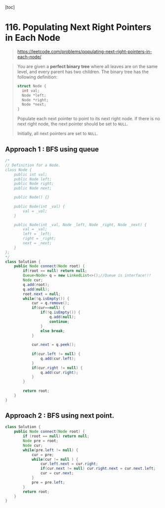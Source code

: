 [toc]

# 116. Populating Next Right Pointers in Each Node

> https://leetcode.com/problems/populating-next-right-pointers-in-each-node/

> You are given a **perfect binary tree** where all leaves are on the same level, and every parent has two children. The binary tree has the following definition:
>
> ```c++
> struct Node {
>   int val;
>   Node *left;
>   Node *right;
>   Node *next;
> }
> ```
>
> Populate each next pointer to point to its next right node. If there is no next right node, the next pointer should be set to `NULL`.
>
> Initially, all next pointers are set to `NULL`.

## Approach 1 : BFS using queue

```java
/*
// Definition for a Node.
class Node {
    public int val;
    public Node left;
    public Node right;
    public Node next;

    public Node() {}
    
    public Node(int _val) {
        val = _val;
    }

    public Node(int _val, Node _left, Node _right, Node _next) {
        val = _val;
        left = _left;
        right = _right;
        next = _next;
    }
};
*/
class Solution {
    public Node connect(Node root) {
        if(root == null) return null;
        Queue<Node> q = new LinkedList<>();//Queue is interface!!!
        Node cur;
        q.add(root);
        q.add(null);
        root.next = null;
        while(!q.isEmpty()) {
            cur = q.remove();
            if(cur==null) {
                if(!q.isEmpty()) {
                    q.add(null);
                    continue;
                }
                else break;
            } 
            
            cur.next = q.peek();
            
            if(cur.left != null) {
                q.add(cur.left);
            }
            if(cur.right != null) {
                q.add(cur.right);
            }
        }
        
        return root;
    }
}
```



## Approach 2 : BFS using next point.

```java
class Solution {
    public Node connect(Node root) {
        if (root == null) return null;
        Node pre = root;
        Node cur;
        while(pre.left != null) {
            cur = pre;
            while(cur != null ) {
                cur.left.next = cur.right;
                if(cur.next != null) cur.right.next = cur.next.left;
                cur = cur.next;
            }
            pre = pre.left;
        }
        return root;
    }
}
```

